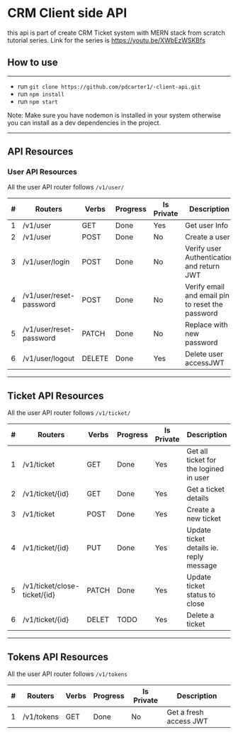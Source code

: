 # CRM Client side API

this api is part of create CRM Ticket system with MERN stack from scratch tutorial series. Link for the series is https://youtu.be/XWbEzWSKBfs

## How to use
---
- run `git clone https://github.com/pdcarter1/-client-api.git`
- run `npm install`
- run `npm start`

Note: Make sure you have nodemon is installed in your system otherwise you can install as a dev dependencies in the project.

---
## API Resources
### User API Resources
All the user API router follows `/v1/user/`

| #	| Routers	| Verbs	| Progress	| Is Private	| Description |
| --- | ------------- | ----- | --------- | -------- | ---------------------------------------------------------|
| 1	| /v1/user	                | GET	    | Done	| Yes	| Get user Info                                     |
| 2	| /v1/user	                | POST	    | Done	| No	| Create a user                                     |
| 3	| /v1/user/login	        | POST	    | Done	| No	| Verify user Authentication and return JWT         |
| 4	| /v1/user/reset-password	| POST	    | Done	| No	| Verify email and email pin to reset the password  |
| 5	| /v1/user/reset-password	| PATCH	    | Done	| No	| Replace with new password                         |
| 6 | /v1/user/logout	        | DELETE	| Done	| Yes	| Delete user accessJWT                             |

---
## Ticket API Resources
All the user API router follows `/v1/ticket/`

| #	    | Routers	                    | Verbs	| Progress	| Is Private| Description |
| --- | ------------------------------- | ----- | -----     | -----     | ------------------------------------------|
| 1	    | /v1/ticket	                | GET	| Done	    | Yes	    | Get all ticket for the logined in user    |
| 2	    | /v1/ticket/{id}	            | GET	| Done	    | Yes	    | Get a ticket details                      |
| 3	    | /v1/ticket	                | POST	| Done	    | Yes	    | Create a new ticket                       |
| 4	    | /v1/ticket/{id}	            | PUT	| Done	    | Yes	    | Update ticket details ie. reply message   |
| 5	    | /v1/ticket/close-ticket/{id}	| PATCH	| Done  	| Yes	    | Update ticket status to close             |
| 6	    | /v1/ticket/{id}	            | DELET	| TODO	    | Yes	    | Delete a ticket                           |

---
## Tokens API Resources
All the user API router follows `/v1/tokens`

| #	| Routers	| Verbs	| Progress	| Is Private	| Description |
| ---- | -------------- | ----- | --------- | --------- | ----------------------------------|
|1     | /v1/tokens     |	GET | Done      |	No      |	Get a fresh access JWT          |